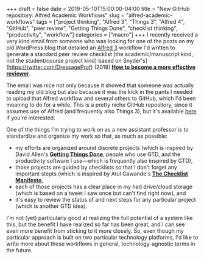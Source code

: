 +++ 
draft = false
date = 2019-05-10T15:00:00-04:00
title = "New GitHub repository: Alfred Academic Workflows"
slug = "alfred-academic-workflows" 
tags = ["project thinking", "Alfred 3", "Things 3", "Alfred 4", "GitHub", "peer review", "Getting Things Done", "checklist thinking", "productivity", "workflow"]
categories = ["macro"]
+++
I recently received a very kind email from someone who was looking for one of the posts on my old WordPress blog that detailed an [Alfred 3](https://www.alfredapp.com/) workflow I'd written to generate a standard peer review checklist (the academic/manuscript kind, not the student/course project kind) based on Snyder's](https://twitter.com/DressageProf) (2018) [**How to become a more effective reviewer**](https://dx.doi.org/10.1177/0016986218754495). 

The email was nice not only because it showed that someone was actually reading my old blog but also because it was the kick in the pants I needed to upload that Alfred workflow and several others to GitHub, which I'd been meaning to do for a while. This is a pretty niche GitHub repository, since it assumes use of Alfred (and frequently also Things 3), but it's available [here](https://github.com/greenhas/academic-alfred-workflows) if you're interested.

One of the things I'm trying to work on as a new assistant professor is to standardize and organize my work so that, as much as possible:
- my efforts are organized around discrete projects (which is inspired by David Allen's [**Getting Things Done**](https://gettingthingsdone.com/), people who use GTD, and the productivity software I use—which is frequently also inspired by GTD),
- those projects are guided by checklists so that I don't forget any important stepts (which is inspired by Atul Gawande's [**The Checklist Manifesto**](https://en.wikipedia.org/wiki/The_Checklist_Manifesto), 
- each of those projects has a clear place in my had drive/cloud storage (which is based on a tweet I saw once but can't find right now), and 
-  it's easy to review the status of and next steps for any particular project (which is another GTD idea). 

I'm not (yet) particularly good at realizing the full potential of a system like this, but the benefit I have realized so far has been great, and I can see even more benefit from sticking to it more closely. So, even though my particular approach is built on two particular technology platforms, I'd like to write more about these workflows in general, technology-agnostic terms in the future. 